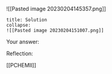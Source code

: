 
![[Pasted image 20230204145357.png]]
```ad-note
title: Solution
collapse:
![[Pasted image 20230204151007.png]]

```

Your answer:

Reflection:

[[PCHEMII]]